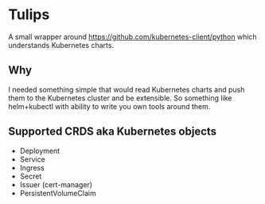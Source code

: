 # Tulips

A small wrapper around https://github.com/kubernetes-client/python which understands Kubernetes charts.

## Why

I needed something simple that would read Kubernetes charts and push them to the Kubernetes cluster and
be extensible. So something like helm+kubectl with ability to write you own tools around them.

## Supported CRDS aka Kubernetes objects

- Deployment
- Service
- Ingress
- Secret
- Issuer (cert-manager)
- PersistentVolumeClaim

